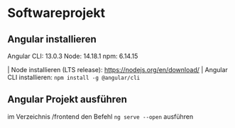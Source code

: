 # Softwareprojekt

Angular installieren
--------------------

Angular CLI: 13.0.3
Node: 14.18.1
npm: 6.14.15

| Node installieren (LTS release): https://nodejs.org/en/download/
| Angular CLI installieren: ```npm install -g @angular/cli```

Angular Projekt ausführen
-------------------------

im Verzeichnis /frontend den Befehl ```ng serve --open``` ausführen
